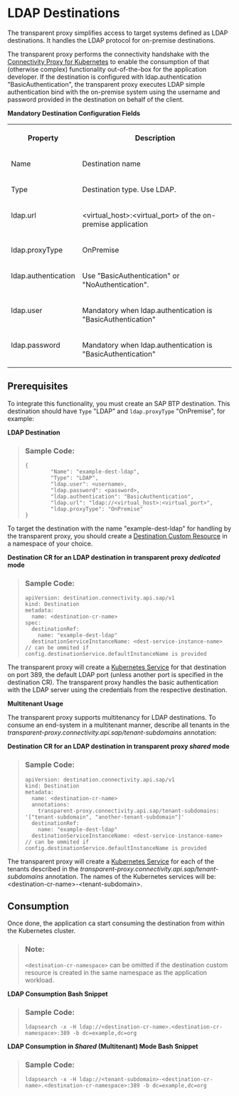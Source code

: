 <!-- loio47128a845bd3459f80ed8a36ff3518b6 -->

# LDAP Destinations

The transparent proxy simplifies access to target systems defined as LDAP destinations. It handles the LDAP protocol for on-premise destinations.

The transparent proxy performs the connectivity handshake with the [Connectivity Proxy for Kubernetes](connectivity-proxy-for-kubernetes-e661713.md) to enable the consumption of that \(otherwise complex\) functionality out-of-the-box for the application developer. If the destination is configured with ldap.authentication "BasicAuthentication", the transparent proxy executes LDAP simple authentication bind with the on-premise system using the username and password provided in the destination on behalf of the client.

**Mandatory Destination Configuration Fields**


<table>
<tr>
<th valign="top">

Property

</th>
<th valign="top">

Description

</th>
</tr>
<tr>
<td valign="top">

Name

</td>
<td valign="top">

Destination name

</td>
</tr>
<tr>
<td valign="top">

Type

</td>
<td valign="top">

Destination type. Use LDAP.

</td>
</tr>
<tr>
<td valign="top">

ldap.url

</td>
<td valign="top">

<virtual\_host\>:<virtual\_port\> of the on-premise application

</td>
</tr>
<tr>
<td valign="top">

ldap.proxyType

</td>
<td valign="top">

OnPremise

</td>
</tr>
<tr>
<td valign="top">

ldap.authentication

</td>
<td valign="top">

Use "BasicAuthentication" or "NoAuthentication".

</td>
</tr>
<tr>
<td valign="top">

ldap.user

</td>
<td valign="top">

Mandatory when ldap.authentication is "BasicAuthentication"

</td>
</tr>
<tr>
<td valign="top">

ldap.password

</td>
<td valign="top">

Mandatory when ldap.authentication is "BasicAuthentication"

</td>
</tr>
</table>



<a name="loio47128a845bd3459f80ed8a36ff3518b6__section_tfr_bwv_hcc"/>

## Prerequisites

To integrate this functionality, you must create an SAP BTP destination. This destination should have `Type` "LDAP" and `ldap.proxyType` "OnPremise", for example:

**LDAP Destination**

> ### Sample Code:  
> ```
> {
>         "Name": "example-dest-ldap",
>         "Type": "LDAP",
>         "ldap.user": <username>,
>         "ldap.password": <password>,
>         "ldap.authentication": "BasicAuthentication",
>         "ldap.url": "ldap://<virtual_host>:<virtual_port>",
>         "ldap.proxyType": "OnPremise"
> }
> ```

To target the destination with the name "example-dest-ldap" for handling by the transparent proxy, you should create a [Destination Custom Resource](destination-custom-resource-fc7951e.md) in a namespace of your choice.

**Destination CR for an LDAP destination in transparent proxy *dedicated* mode**

> ### Sample Code:  
> ```
> apiVersion: destination.connectivity.api.sap/v1
> kind: Destination
> metadata:
>   name: <destination-cr-name>
> spec: 
>   destinationRef:
>     name: "example-dest-ldap"
>   destinationServiceInstanceName: <dest-service-instance-name> // can be ommited if config.destinationService.defaultInstanceName is provided
> ```

The transparent proxy will create a [Kubernetes Service](https://kubernetes.io/docs/concepts/services-networking/service/) for that destination on port 389, the default LDAP port \(unless another port is specified in the destination CR\). The transparent proxy handles the basic authentication with the LDAP server using the credentials from the respective destination.

**Multitenant Usage** 

The transparent proxy supports multitenancy for LDAP destinations. To consume an end-system in a multitenant manner, describe all tenants in the *transparent-proxy.connectivity.api.sap/tenant-subdomains* annotation:

**Destination CR for an LDAP destination in transparent proxy *shared* mode** 

> ### Sample Code:  
> ```
> apiVersion: destination.connectivity.api.sap/v1
> kind: Destination
> metadata:
>   name: <destination-cr-name>
>   annotations:
>     transparent-proxy.connectivity.api.sap/tenant-subdomains: '["tenant-subdomain", "another-tenant-subdomain"]'
>   destinationRef:
>     name: "example-dest-ldap"
>   destinationServiceInstanceName: <dest-service-instance-name> // can be ommited if config.destinationService.defaultInstanceName is provided
> ```

The transparent proxy will create a [Kubernetes Service](https://kubernetes.io/docs/concepts/services-networking/service/) for each of the tenants described in the *transparent-proxy.connectivity.api.sap/tenant-subdomains* annotation. The names of the Kubernetes services will be: <destination-cr-name\>-<tenant-subdomain\>.



<a name="loio47128a845bd3459f80ed8a36ff3518b6__section_g4k_bwv_hcc"/>

## Consumption

Once done, the application ca start consuming the destination from within the Kubernetes cluster.

> ### Note:  
> `<destination-cr-namespace>` can be omitted if the destination custom resource is created in the same namespace as the application workload.

**LDAP Consumption Bash Snippet**

> ### Sample Code:  
> ```
> ldapsearch -x -H ldap://<destination-cr-name>.<destination-cr-namespace>:389 -b dc=example,dc=org
> ```

**LDAP Consumption in *Shared* \(Multitenant\) Mode Bash Snippet** 

> ### Sample Code:  
> ```
> ldapsearch -x -H ldap://<tenant-subdomain>-<destination-cr-name>.<destination-cr-namespace>:389 -b dc=example,dc=org
> ```

